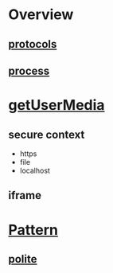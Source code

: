 # Overview
## [protocols](https://developer.mozilla.org/en-US/docs/Web/API/WebRTC_API/Protocols)
## [process](https://developer.mozilla.org/en-US/docs/Web/API/WebRTC_API/Connectivity)

# [getUserMedia](https://developer.mozilla.org/en-US/docs/Web/API/MediaDevices/getUserMedia)
## secure context
- https
- file
- localhost
## iframe


# [Pattern](https://developer.mozilla.org/en-US/docs/Web/API/WebRTC_API/Perfect_negotiation)
## [polite](https://developer.mozilla.org/en-US/docs/Web/API/RTCPeerConnection/signalingState)

